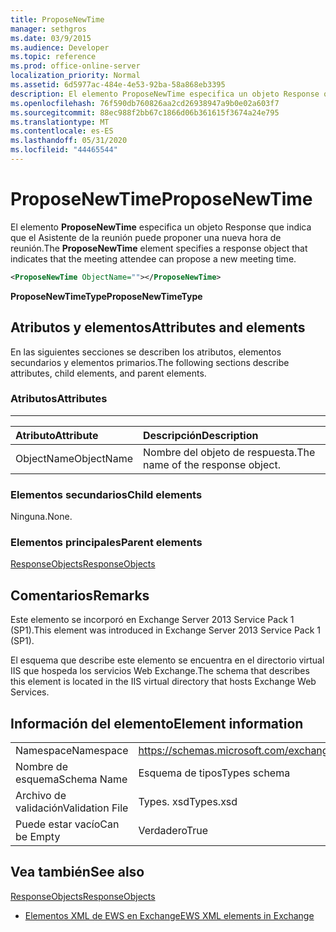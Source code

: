 ```yaml
---
title: ProposeNewTime
manager: sethgros
ms.date: 03/9/2015
ms.audience: Developer
ms.topic: reference
ms.prod: office-online-server
localization_priority: Normal
ms.assetid: 6d5977ac-484e-4e53-92ba-58a868eb3395
description: El elemento ProposeNewTime especifica un objeto Response que indica que el Asistente de la reunión puede proponer una nueva hora de reunión.
ms.openlocfilehash: 76f590db760826aa2cd26938947a9b0e02a603f7
ms.sourcegitcommit: 88ec988f2bb67c1866d06b361615f3674a24e795
ms.translationtype: MT
ms.contentlocale: es-ES
ms.lasthandoff: 05/31/2020
ms.locfileid: "44465544"
---
```

# <a name="proposenewtime"></a><span data-ttu-id="d6c76-103">ProposeNewTime</span><span class="sxs-lookup"><span data-stu-id="d6c76-103">ProposeNewTime</span></span>

<span data-ttu-id="d6c76-104">El elemento **ProposeNewTime** especifica un objeto Response que indica que el Asistente de la reunión puede proponer una nueva hora de reunión.</span><span class="sxs-lookup"><span data-stu-id="d6c76-104">The **ProposeNewTime** element specifies a response object that indicates that the meeting attendee can propose a new meeting time.</span></span> 
  
```XML
<ProposeNewTime ObjectName=""></ProposeNewTime>
```

 <span data-ttu-id="d6c76-105">**ProposeNewTimeType**</span><span class="sxs-lookup"><span data-stu-id="d6c76-105">**ProposeNewTimeType**</span></span>
## <a name="attributes-and-elements"></a><span data-ttu-id="d6c76-106">Atributos y elementos</span><span class="sxs-lookup"><span data-stu-id="d6c76-106">Attributes and elements</span></span>

<span data-ttu-id="d6c76-107">En las siguientes secciones se describen los atributos, elementos secundarios y elementos primarios.</span><span class="sxs-lookup"><span data-stu-id="d6c76-107">The following sections describe attributes, child elements, and parent elements.</span></span>
  
### <a name="attributes"></a><span data-ttu-id="d6c76-108">Atributos</span><span class="sxs-lookup"><span data-stu-id="d6c76-108">Attributes</span></span>

****

|<span data-ttu-id="d6c76-109">**Atributo**</span><span class="sxs-lookup"><span data-stu-id="d6c76-109">**Attribute**</span></span>|<span data-ttu-id="d6c76-110">**Descripción**</span><span class="sxs-lookup"><span data-stu-id="d6c76-110">**Description**</span></span>|
|:-----|:-----|
|<span data-ttu-id="d6c76-111">ObjectName</span><span class="sxs-lookup"><span data-stu-id="d6c76-111">ObjectName</span></span>  <br/> |<span data-ttu-id="d6c76-112">Nombre del objeto de respuesta.</span><span class="sxs-lookup"><span data-stu-id="d6c76-112">The name of the response object.</span></span>  <br/> |
   
### <a name="child-elements"></a><span data-ttu-id="d6c76-113">Elementos secundarios</span><span class="sxs-lookup"><span data-stu-id="d6c76-113">Child elements</span></span>

<span data-ttu-id="d6c76-114">Ninguna.</span><span class="sxs-lookup"><span data-stu-id="d6c76-114">None.</span></span>
  
### <a name="parent-elements"></a><span data-ttu-id="d6c76-115">Elementos principales</span><span class="sxs-lookup"><span data-stu-id="d6c76-115">Parent elements</span></span>

[<span data-ttu-id="d6c76-116">ResponseObjects</span><span class="sxs-lookup"><span data-stu-id="d6c76-116">ResponseObjects</span></span>](responseobjects.md)
  
## <a name="remarks"></a><span data-ttu-id="d6c76-117">Comentarios</span><span class="sxs-lookup"><span data-stu-id="d6c76-117">Remarks</span></span>

<span data-ttu-id="d6c76-118">Este elemento se incorporó en Exchange Server 2013 Service Pack 1 (SP1).</span><span class="sxs-lookup"><span data-stu-id="d6c76-118">This element was introduced in Exchange Server 2013 Service Pack 1 (SP1).</span></span>
  
<span data-ttu-id="d6c76-119">El esquema que describe este elemento se encuentra en el directorio virtual IIS que hospeda los servicios Web Exchange.</span><span class="sxs-lookup"><span data-stu-id="d6c76-119">The schema that describes this element is located in the IIS virtual directory that hosts Exchange Web Services.</span></span>
  
## <a name="element-information"></a><span data-ttu-id="d6c76-120">Información del elemento</span><span class="sxs-lookup"><span data-stu-id="d6c76-120">Element information</span></span>

|||
|:-----|:-----|
|<span data-ttu-id="d6c76-121">Namespace</span><span class="sxs-lookup"><span data-stu-id="d6c76-121">Namespace</span></span>  <br/> |https://schemas.microsoft.com/exchange/services/2006/types  <br/> |
|<span data-ttu-id="d6c76-122">Nombre de esquema</span><span class="sxs-lookup"><span data-stu-id="d6c76-122">Schema Name</span></span>  <br/> |<span data-ttu-id="d6c76-123">Esquema de tipos</span><span class="sxs-lookup"><span data-stu-id="d6c76-123">Types schema</span></span>  <br/> |
|<span data-ttu-id="d6c76-124">Archivo de validación</span><span class="sxs-lookup"><span data-stu-id="d6c76-124">Validation File</span></span>  <br/> |<span data-ttu-id="d6c76-125">Types. xsd</span><span class="sxs-lookup"><span data-stu-id="d6c76-125">Types.xsd</span></span>  <br/> |
|<span data-ttu-id="d6c76-126">Puede estar vacío</span><span class="sxs-lookup"><span data-stu-id="d6c76-126">Can be Empty</span></span>  <br/> |<span data-ttu-id="d6c76-127">Verdadero</span><span class="sxs-lookup"><span data-stu-id="d6c76-127">True</span></span>  <br/> |
   
## <a name="see-also"></a><span data-ttu-id="d6c76-128">Vea también</span><span class="sxs-lookup"><span data-stu-id="d6c76-128">See also</span></span>



[<span data-ttu-id="d6c76-129">ResponseObjects</span><span class="sxs-lookup"><span data-stu-id="d6c76-129">ResponseObjects</span></span>](responseobjects.md)


- [<span data-ttu-id="d6c76-130">Elementos XML de EWS en Exchange</span><span class="sxs-lookup"><span data-stu-id="d6c76-130">EWS XML elements in Exchange</span></span>](ews-xml-elements-in-exchange.md)

